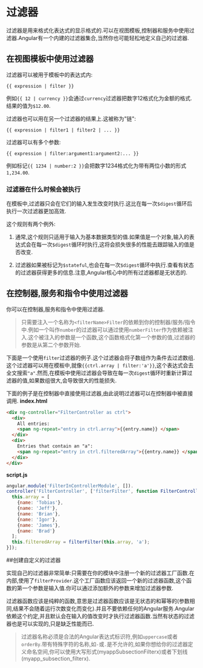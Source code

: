 # 过滤器

过滤器是用来格式化表达式的显示格式的.可以在视图模板,控制器和服务中使用过滤器.Angular有一个内建的过滤器集合,当然你也可能轻松地定义自己的过滤器.

## 在视图模板中使用过滤器

过滤器可以被用于模板中的表达式内:

```
{{ expression | filter }}
```

例如`{{ 12 | currency }}`会通过`currency`过滤器把数字12格式化为金额的格式.结果的值为`$12.00`.

过滤器也可以用在另一个过滤器的结果上.这被称为"链":

```
{{ expression | filter1 | filter2 | ... }}
```

过滤器可以有多个参数:

```
{{ expression | filter:argument1:argument2:... }}
```

例如标记`{{ 1234 | number:2 }}`会把数字1234格式化为带有两位小数的形式`1,234.00`.

### 过滤器在什么时候会被执行

在模板中,过滤器只会在它们的输入发生改变时执行.这比在每一次`$digest`循环后执行一次过滤器更加高效.

这个规则有两个例外:

1. 通常,这个规则只适用于输入为基本数据类型的值.如果值是一个对象,输入的表达式会在每一次`$digest`循环时执行,这将会损失很多的性能去跟踪输入的值是否改变.

2. 过滤器如果被标记为`$stateful`,也会在每一次`$digest`循环中执行.查看有状态的过滤器获得更多的信息.注意,Angular核心中的所有过滤器都是无状态的.


## 在控制器,服务和指令中使用过滤器

你可以在控制器,服务和指令中使用过滤器.

> 只需要注入一个名称为`<filterName>Filter`的依赖到你的控制器\/服务\/指令中.例如一个叫作`number`的过滤器可以通过使用`numberFilter`作为依赖被注入.这个被注入的参数是一个函数,这个函数格式化第一个参数的值,过滤器的参数是从第二个参数开始.

下面是一个使用`filter`过滤器的例子.这个过滤器会将子数组作为条件去过滤数组.这个过滤器可以用在模板中,就像`{{ctrl.array | filter:'a'}}`,这个表达式会去全文搜索`"a"`.然而,在模板中使用过滤器会导致在每一次`digest`循环时重新计算过滤器的值,如果数组很大,会导致很大的性能损失.

下面的例子是在控制器中直接使用过滤器,由此说明过滤器可以在控制器中被直接调用.
**index.html**
```html
<div ng-controller="FilterController as ctrl">
  <div>
    All entries:
    <span ng-repeat="entry in ctrl.array">{{entry.name}} </span>
  </div>
  <div>
    Entries that contain an "a":
    <span ng-repeat="entry in ctrl.filteredArray">{{entry.name}} </span>
  </div>
</div>
```
**script.js**
```js
angular.module('FilterInControllerModule', []).
controller('FilterController', ['filterFilter', function FilterController(filterFilter) {
  this.array = [
    {name: 'Tobias'},
    {name: 'Jeff'},
    {name: 'Brian'},
    {name: 'Igor'},
    {name: 'James'},
    {name: 'Brad'}
  ];
  this.filteredArray = filterFilter(this.array, 'a');
}]);
```

##创建自定义的过滤器

实现自己的过滤器非常简单:只需要在你的模块中注册一个新的过滤器工厂函数.在内部,使用了`filterProvider`.这个工厂函数应该返回一个新的过滤器函数,这个函数的第一个参数是输入值.你可以通过添加额外的参数来增加过滤器参数.

过滤器函数应该是纯粹的函数,意思是过滤器函数应该是无状态的和幂等的(参数相同,结果不会随着运行次数变化而变化).并且不要依赖任何的Angular服务.Angular依赖这个约定,并且默认会在输入的值改变时才执行过滤器函数.当然有状态的过滤器也是可以实现的,只是缺乏性能而已.

>  过滤器名称必须是合法的Angular表达式标识符,例如`uppercase`或者`orderBy`.带有特殊字符的名称,如`-`或`.`是不允许的,如果你想给你的过滤器定义命名空间,你可以使用大写形式(myappSubsectionFilterx)或者下划线(myapp_subsection_filterx).
